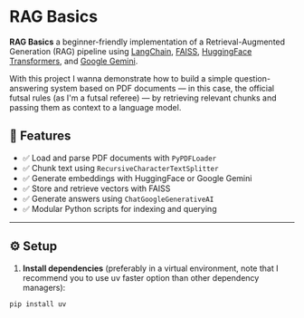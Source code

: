 # RAG Basics

**RAG Basics** a beginner-friendly implementation of a Retrieval-Augmented Generation (RAG) pipeline using [LangChain](https://www.langchain.com/), [FAISS](https://github.com/facebookresearch/faiss), [HuggingFace Transformers](https://huggingface.co/), and [Google Gemini](https://ai.google.dev/).

With this project I wanna demonstrate how to build a simple question-answering system based on PDF documents — in this case, the official futsal rules (as I'm a futsal referee) — by retrieving relevant chunks and passing them as context to a language model.

## 🚀 Features

- ✅ Load and parse PDF documents with `PyPDFLoader`
- ✅ Chunk text using `RecursiveCharacterTextSplitter`
- ✅ Generate embeddings with HuggingFace or Google Gemini
- ✅ Store and retrieve vectors with FAISS
- ✅ Generate answers using `ChatGoogleGenerativeAI`
- ✅ Modular Python scripts for indexing and querying

---

## ⚙️ Setup

1. **Install dependencies** (preferably in a virtual environment, note that I recommend you to use uv faster option than other dependency managers):

```bash
pip install uv
```

